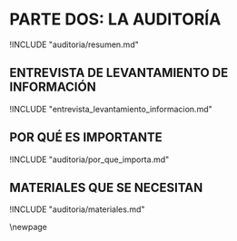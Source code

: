 # PARTE DOS: LA AUDITORÍA

<!-- Resumen -->

!INCLUDE "auditoria/resumen.md"

## ENTREVISTA DE LEVANTAMIENTO DE INFORMACIÓN

<!-- Entrevista de levantamiento de información -->

!INCLUDE "entrevista_levantamiento_informacion.md"

## POR QUÉ ES IMPORTANTE

!INCLUDE "auditoria/por_que_importa.md"

## MATERIALES QUE SE NECESITAN

!INCLUDE "auditoria/materiales.md"

\newpage
